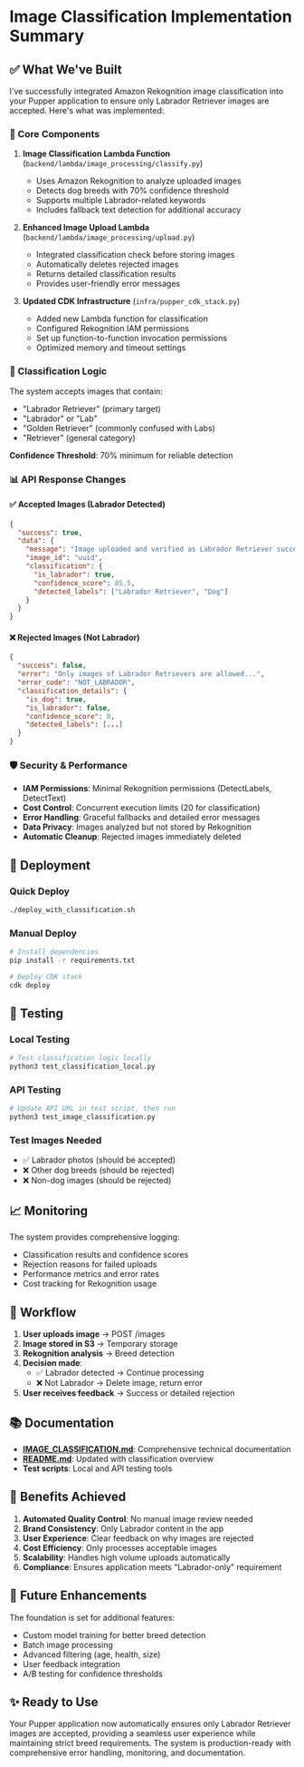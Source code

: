 # Image Classification Implementation Summary

## ✅ What We've Built

I've successfully integrated Amazon Rekognition image classification into your Pupper application to ensure only Labrador Retriever images are accepted. Here's what was implemented:

### 🔧 Core Components

1. **Image Classification Lambda Function** (`backend/lambda/image_processing/classify.py`)
   - Uses Amazon Rekognition to analyze uploaded images
   - Detects dog breeds with 70% confidence threshold
   - Supports multiple Labrador-related keywords
   - Includes fallback text detection for additional accuracy

2. **Enhanced Image Upload Lambda** (`backend/lambda/image_processing/upload.py`)
   - Integrated classification check before storing images
   - Automatically deletes rejected images
   - Returns detailed classification results
   - Provides user-friendly error messages

3. **Updated CDK Infrastructure** (`infra/pupper_cdk_stack.py`)
   - Added new Lambda function for classification
   - Configured Rekognition IAM permissions
   - Set up function-to-function invocation permissions
   - Optimized memory and timeout settings

### 🎯 Classification Logic

The system accepts images that contain:
- "Labrador Retriever" (primary target)
- "Labrador" or "Lab" 
- "Golden Retriever" (commonly confused with Labs)
- "Retriever" (general category)

**Confidence Threshold**: 70% minimum for reliable detection

### 📊 API Response Changes

#### ✅ Accepted Images (Labrador Detected)
```json
{
  "success": true,
  "data": {
    "message": "Image uploaded and verified as Labrador Retriever successfully",
    "image_id": "uuid",
    "classification": {
      "is_labrador": true,
      "confidence_score": 85.5,
      "detected_labels": ["Labrador Retriever", "Dog"]
    }
  }
}
```

#### ❌ Rejected Images (Not Labrador)
```json
{
  "success": false,
  "error": "Only images of Labrador Retrievers are allowed...",
  "error_code": "NOT_LABRADOR",
  "classification_details": {
    "is_dog": true,
    "is_labrador": false,
    "confidence_score": 0,
    "detected_labels": [...]
  }
}
```

### 🛡️ Security & Performance

- **IAM Permissions**: Minimal Rekognition permissions (DetectLabels, DetectText)
- **Cost Control**: Concurrent execution limits (20 for classification)
- **Error Handling**: Graceful fallbacks and detailed error messages
- **Data Privacy**: Images analyzed but not stored by Rekognition
- **Automatic Cleanup**: Rejected images immediately deleted

## 🚀 Deployment

### Quick Deploy
```bash
./deploy_with_classification.sh
```

### Manual Deploy
```bash
# Install dependencies
pip install -r requirements.txt

# Deploy CDK stack
cdk deploy
```

## 🧪 Testing

### Local Testing
```bash
# Test classification logic locally
python3 test_classification_local.py
```

### API Testing
```bash
# Update API URL in test script, then run
python3 test_image_classification.py
```

### Test Images Needed
- ✅ Labrador photos (should be accepted)
- ❌ Other dog breeds (should be rejected)  
- ❌ Non-dog images (should be rejected)

## 📈 Monitoring

The system provides comprehensive logging:
- Classification results and confidence scores
- Rejection reasons for failed uploads
- Performance metrics and error rates
- Cost tracking for Rekognition usage

## 🔄 Workflow

1. **User uploads image** → POST /images
2. **Image stored in S3** → Temporary storage
3. **Rekognition analysis** → Breed detection
4. **Decision made**:
   - ✅ Labrador detected → Continue processing
   - ❌ Not Labrador → Delete image, return error
5. **User receives feedback** → Success or detailed rejection

## 📚 Documentation

- **[IMAGE_CLASSIFICATION.md](IMAGE_CLASSIFICATION.md)**: Comprehensive technical documentation
- **[README.md](README.md)**: Updated with classification overview
- **Test scripts**: Local and API testing tools

## 🎉 Benefits Achieved

1. **Automated Quality Control**: No manual image review needed
2. **Brand Consistency**: Only Labrador content in the app
3. **User Experience**: Clear feedback on why images are rejected
4. **Cost Efficiency**: Only processes acceptable images
5. **Scalability**: Handles high volume uploads automatically
6. **Compliance**: Ensures application meets "Labrador-only" requirement

## 🔮 Future Enhancements

The foundation is set for additional features:
- Custom model training for better breed detection
- Batch image processing
- Advanced filtering (age, health, size)
- User feedback integration
- A/B testing for confidence thresholds

## ✨ Ready to Use

Your Pupper application now automatically ensures only Labrador Retriever images are accepted, providing a seamless user experience while maintaining strict breed requirements. The system is production-ready with comprehensive error handling, monitoring, and documentation.
